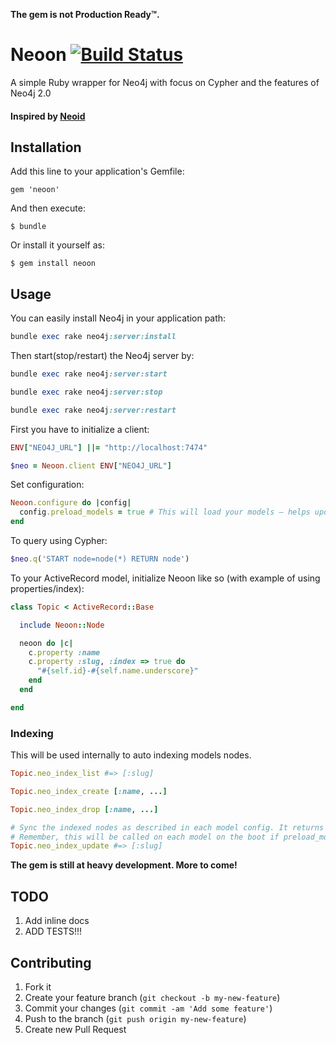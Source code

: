 **The gem is not Production Ready™.**

# Neoon [![Build Status](https://travis-ci.org/amrnt/neoon.png?branch=master)](https://travis-ci.org/amrnt/neoon)

A simple Ruby wrapper for Neo4j with focus on Cypher and the features of Neo4j 2.0

#### Inspired by [Neoid](https://github.com/elado/neoid)

## Installation

Add this line to your application's Gemfile:

    gem 'neoon'

And then execute:

    $ bundle

Or install it yourself as:

    $ gem install neoon

## Usage

You can easily install Neo4j in your application path:

```ruby
bundle exec rake neo4j:server:install
```

Then start(stop/restart) the Neo4j server by:

```ruby
bundle exec rake neo4j:server:start

bundle exec rake neo4j:server:stop

bundle exec rake neo4j:server:restart
```

First you have to initialize  a client:

```ruby
ENV["NEO4J_URL"] ||= "http://localhost:7474"

$neo = Neoon.client ENV["NEO4J_URL"]
```

Set configuration:

```ruby
Neoon.configure do |config|
  config.preload_models = true # This will load your models — helps updating the indexed nodes at the (Rails) boot (default: false)
end
```

To query using Cypher:

```ruby
$neo.q('START node=node(*) RETURN node')
```

To your ActiveRecord model, initialize Neoon like so (with example of using properties/index):

```ruby
class Topic < ActiveRecord::Base

  include Neoon::Node

  neoon do |c|
    c.property :name
    c.property :slug, :index => true do
      "#{self.id}-#{self.name.underscore}"
    end
  end

end
```

### Indexing

This will be used internally to auto indexing models nodes.

```ruby
Topic.neo_index_list #=> [:slug]

Topic.neo_index_create [:name, ...]

Topic.neo_index_drop [:name, ...]

# Sync the indexed nodes as described in each model config. It returns the indexed fields.
# Remember, this will be called on each model on the boot if preload_models set to true.
Topic.neo_index_update #=> [:slug]
```

**The gem is still at heavy development. More to come!**

## TODO

1. Add inline docs
2. ADD TESTS!!!

## Contributing

1. Fork it
2. Create your feature branch (`git checkout -b my-new-feature`)
3. Commit your changes (`git commit -am 'Add some feature'`)
4. Push to the branch (`git push origin my-new-feature`)
5. Create new Pull Request
